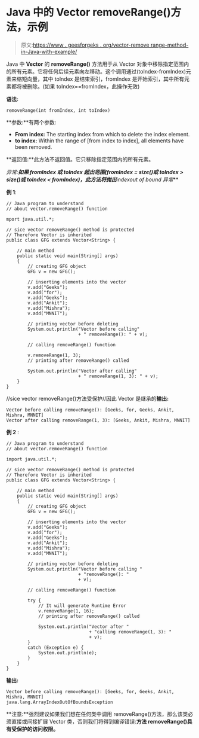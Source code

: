 # Java 中的 Vector removeRange()方法，示例

> 原文:[https://www . geesforgeks . org/vector-remove range-method-in-Java-with-example/](https://www.geeksforgeeks.org/vector-removerange-method-in-java-with-example/)

Java 中 **Vector** 的 **removeRange()** 方法用于从 Vector 对象中移除指定范围内的所有元素。它将任何后续元素向左移动。这个调用通过(toIndex-fromIndex)元素来缩短向量，其中 toIndex 是结束索引，fromIndex 是开始索引，其中所有元素都将被删除。(如果 toIndex==fromIndex，此操作无效)

**语法:**

```
removeRange(int fromIndex, int toIndex)
```

**参数:**有两个参数:

*   **From index:** The starting index from which to delete the index element.
*   **to index:** Within the range of [from index to index], all elements have been removed.

**返回值:**此方法不返回值。它只移除指定范围内的所有元素。

**异常:**如果 fromIndex 或 toIndex 超出范围(fromIndex = size()或 toIndex > size()或 toIndex < fromIndex)，此方法将抛出***indexout of bound 异常***

**例 1**:

```
// Java program to understand
// about vector.removeRange() function

mport java.util.*;

// sice vector removeRange() method is protected
// Therefore Vector is inherited
public class GFG extends Vector<String> {

    // main method
    public static void main(String[] args)
    {
        // creating GFG object
        GFG v = new GFG();

        // inserting elements into the vector
        v.add("Geeks");
        v.add("for");
        v.add("Geeks");
        v.add("Ankit");
        v.add("Mishra");
        v.add("MNNIT");

        // printing vector before deleting
        System.out.println("Vector before calling"
                           + " removeRange(): " + v);

        // calling removeRange() function

        v.removeRange(1, 3);
        // printing after removeRange() called

        System.out.println("Vector after calling"
                           + " removeRange(1, 3): " + v);
    }
}
```

//sice vector removeRange()方法受保护//因此 Vector 是继承的**输出:**

```
Vector before calling removeRange(): [Geeks, for, Geeks, Ankit, Mishra, MNNIT]
Vector after calling removeRange(1, 3): [Geeks, Ankit, Mishra, MNNIT]

```

**例 2** :

```
// Java program to understand
// about vector.removeRange() function

import java.util.*;

// sice vector removeRange() method is protected
// Therefore Vector is inherited
public class GFG extends Vector<String> {

    // main method
    public static void main(String[] args)
    {
        // creating GFG object
        GFG v = new GFG();

        // inserting elements into the vector
        v.add("Geeks");
        v.add("for");
        v.add("Geeks");
        v.add("Ankit");
        v.add("Mishra");
        v.add("MNNIT");

        // printing vector before deleting
        System.out.println("Vector before calling "
                           + "removeRange(): "
                           + v);

        // calling removeRange() function

        try {
            // It will generate Runtime Error
            v.removeRange(1, 16);
            // printing after removeRange() called

            System.out.println("Vector after "
                               + "calling removeRange(1, 3): "
                               + v);
        }
        catch (Exception e) {
            System.out.println(e);
        }
    }
}
```

**输出:**

```
Vector before calling removeRange(): [Geeks, for, Geeks, Ankit, Mishra, MNNIT]
java.lang.ArrayIndexOutOfBoundsException

```

**注意:**强烈建议如果我们想在任何类中调用 removeRange()方法，那么该类必须直接或间接扩展 Vector 类，否则我们将得到编译错误:**方法 removeRange()具有受保护的访问权限。**